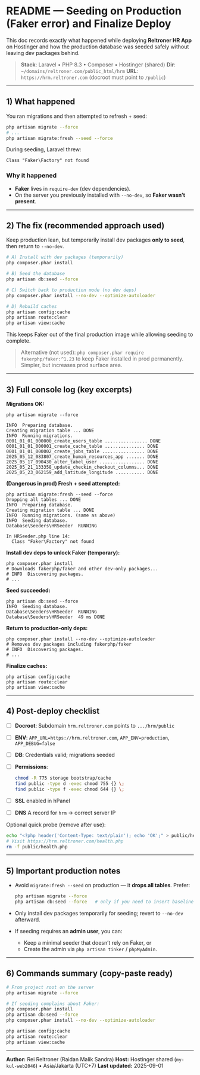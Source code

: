 # README — Seeding on Production (Faker error) and Finalize Deploy

This doc records exactly what happened while deploying **Reltroner HR App** on Hostinger and how the production database was seeded safely without leaving dev packages behind.

> **Stack**: Laravel • PHP 8.3 • Composer • Hostinger (shared)
> **Dir**: `~/domains/reltroner.com/public_html/hrm`
> **URL**: `https://hrm.reltroner.com` (docroot must point to `/public`)

---

## 1) What happened

You ran migrations and then attempted to refresh + seed:

```bash
php artisan migrate --force
# ...
php artisan migrate:fresh --seed --force
```

During seeding, Laravel threw:

```
Class "Faker\Factory" not found
```

### Why it happened

* **Faker** lives in `require-dev` (dev dependencies).
* On the server you previously installed with `--no-dev`, so **Faker wasn’t present**.

---

## 2) The fix (recommended approach used)

Keep production lean, but temporarily install dev packages **only to seed**, then return to `--no-dev`.

```bash
# A) Install with dev packages (temporarily)
php composer.phar install

# B) Seed the database
php artisan db:seed --force

# C) Switch back to production mode (no dev deps)
php composer.phar install --no-dev --optimize-autoloader

# D) Rebuild caches
php artisan config:cache
php artisan route:clear
php artisan view:cache
```

This keeps Faker out of the final production image while allowing seeding to complete.

> Alternative (not used): `php composer.phar require fakerphp/faker:^1.23` to keep Faker installed in prod permanently. Simpler, but increases prod surface area.

---

## 3) Full console log (key excerpts)

**Migrations OK:**

```
php artisan migrate --force

INFO  Preparing database.
Creating migration table ... DONE
INFO  Running migrations.
0001_01_01_000000_create_users_table ................ DONE
0001_01_01_000001_create_cache_table ............... DONE
0001_01_01_000002_create_jobs_table ................ DONE
2025_05_12_083807_create_human_resources_app ....... DONE
2025_05_17_090430_alter_tabel_user ................. DONE
2025_05_21_133358_update_checkin_checkout_columns... DONE
2025_05_23_062159_add_latitude_longitude ........... DONE
```

**(Dangerous in prod) Fresh + seed attempted:**

```
php artisan migrate:fresh --seed --force
Dropping all tables ... DONE
INFO  Preparing database.
Creating migration table ... DONE
INFO  Running migrations. (same as above)
INFO  Seeding database.
Database\Seeders\HRSeeder  RUNNING

In HRSeeder.php line 14:
  Class "Faker\Factory" not found
```

**Install dev deps to unlock Faker (temporary):**

```
php composer.phar install
# Downloads fakerphp/faker and other dev-only packages...
# INFO  Discovering packages.
# ...
```

**Seed succeeded:**

```
php artisan db:seed --force
INFO  Seeding database.
Database\Seeders\HRSeeder  RUNNING
Database\Seeders\HRSeeder  49 ms DONE
```

**Return to production-only deps:**

```
php composer.phar install --no-dev --optimize-autoloader
# Removes dev packages including fakerphp/faker
# INFO  Discovering packages.
# ...
```

**Finalize caches:**

```
php artisan config:cache
php artisan route:clear
php artisan view:cache
```

---

## 4) Post-deploy checklist

* [ ] **Docroot**: Subdomain `hrm.reltroner.com` points to `.../hrm/public`
* [ ] **ENV**: `APP_URL=https://hrm.reltroner.com`, `APP_ENV=production`, `APP_DEBUG=false`
* [ ] **DB**: Credentials valid; migrations seeded
* [ ] **Permissions**:

  ```bash
  chmod -R 775 storage bootstrap/cache
  find public -type d -exec chmod 755 {} \;
  find public -type f -exec chmod 644 {} \;
  ```
* [ ] **SSL** enabled in hPanel
* [ ] **DNS** A record for `hrm` → correct server IP

Optional quick probe (remove after use):

```bash
echo "<?php header('Content-Type: text/plain'); echo 'OK';" > public/health.php
# Visit https://hrm.reltroner.com/health.php
rm -f public/health.php
```

---

## 5) Important production notes

* Avoid `migrate:fresh --seed` on production — it **drops all tables**. Prefer:

  ```bash
  php artisan migrate --force
  php artisan db:seed --force   # only if you need to insert baseline data
  ```
* Only install dev packages temporarily for seeding; revert to `--no-dev` afterward.
* If seeding requires an **admin user**, you can:

  * Keep a minimal seeder that doesn’t rely on Faker, or
  * Create the admin via `php artisan tinker` / `phpMyAdmin`.

---

## 6) Commands summary (copy-paste ready)

```bash
# From project root on the server
php artisan migrate --force

# If seeding complains about Faker:
php composer.phar install
php artisan db:seed --force
php composer.phar install --no-dev --optimize-autoloader

php artisan config:cache
php artisan route:clear
php artisan view:cache
```

---

**Author:** Rei Reltroner (Raidan Malik Sandra)
**Host:** Hostinger shared (`my-kul-web2046`) • Asia/Jakarta (UTC+7)
**Last updated:** 2025-09-01
